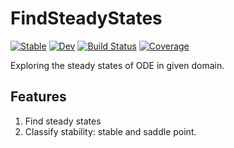 # FindSteadyStates

[![Stable](https://img.shields.io/badge/docs-stable-blue.svg)](https://=.github.io/FindSteadyStates.jl/stable)
[![Dev](https://img.shields.io/badge/docs-dev-blue.svg)](https://=.github.io/FindSteadyStates.jl/dev)
[![Build Status](https://travis-ci.com/=/FindSteadyStates.jl.svg?branch=master)](https://travis-ci.com/=/FindSteadyStates.jl)
[![Coverage](https://codecov.io/gh/=/FindSteadyStates.jl/branch/master/graph/badge.svg)](https://codecov.io/gh/=/FindSteadyStates.jl)

Exploring the steady states of ODE in given domain.

## Features
1. Find steady states
2. Classify stability: stable and saddle point.
